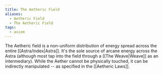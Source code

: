 ```yaml
---
title: The Aetheric Field
aliases:
  - Aetheric Field
  - The Aetheric Field
tags:
  - axiom
---
```


The Aetheric field is a non-uniform distribution of energy spread across the entire [[Astra/index|Astra]]. It's the sole source of arcane energy across the Astra (although most tap into the field through a [[The Weave|Weave]] as an intermediary). While the Aether cannot be physically touched, it can be indirectly manipulated -- as specified in the [[Aetheric Laws]].
